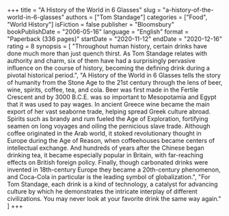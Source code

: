 +++
title = "A History of the World in 6 Glasses"
slug = "a-history-of-the-world-in-6-glasses"
authors = ["Tom Standage"]
categories = ["Food", "World History"]
isFiction = false
publisher = "Bloomsbury"
bookPublishDate = "2006-05-16"
language = "English"
format = "Paperback (336 pages)"
startDate = "2020-11-12"
endDate = "2020-12-16"
rating = 8 
synopsis = [
  "Throughout human history, certain drinks have done much more than just quench thirst. As Tom Standage relates with authority and charm, six of them have had a surprisingly pervasive influence on the course of history, becoming the defining drink during a pivotal historical period.",
  "A History of the World in 6 Glasses tells the story of humanity from the Stone Age to the 21st century through the lens of beer, wine, spirits, coffee, tea, and cola. Beer was first made in the Fertile Crescent and by 3000 B.C.E. was so important to Mesopotamia and Egypt that it was used to pay wages. In ancient Greece wine became the main export of her vast seaborne trade, helping spread Greek culture abroad. Spirits such as brandy and rum fueled the Age of Exploration, fortifying seamen on long voyages and oiling the pernicious slave trade. Although coffee originated in the Arab world, it stoked revolutionary thought in Europe during the Age of Reason, when coffeehouses became centers of intellectual exchange. And hundreds of years after the Chinese began drinking tea, it became especially popular in Britain, with far-reaching effects on British foreign policy. Finally, though carbonated drinks were invented in 18th-century Europe they became a 20th-century phenomenon, and Coca-Cola in particular is the leading symbol of globalization.",
  "For Tom Standage, each drink is a kind of technology, a catalyst for advancing culture by which he demonstrates the intricate interplay of different civilizations. You may never look at your favorite drink the same way again."
]
+++
